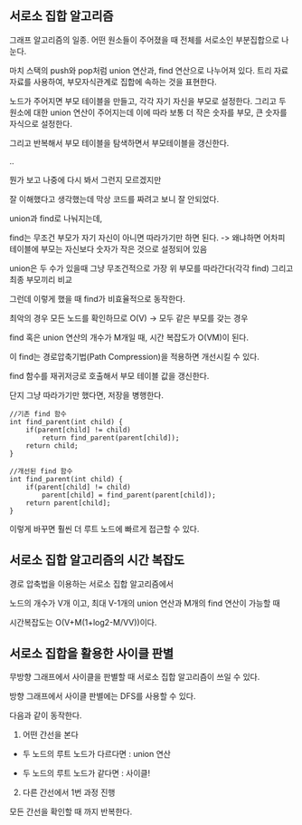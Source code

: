 ## 서로소 집합 알고리즘

그래프 알고리즘의 일종.
어떤 원소들이 주어졌을 때 전체를 서로소인 부분집합으로 나눈다. 

마치 스택의 push와 pop처럼 union 연산과, find 연산으로 나누어져 있다.
트리 자료자료를 사용하여, 부모자식관계로 집합에 속하는 것을 표현한다.

노드가 주어지면 부모 테이블을 만들고, 각각 자기 자신을 부모로 설정한다.
그리고 두 원소에 대한 union 연산이 주어지는데 
이에 따라 보통 더 작은 숫자를 부모, 큰 숫자를 자식으로 설정한다.

그리고 반복해서 부모 테이블을 탐색하면서 부모테이블을 갱신한다. 

..

뭔가 보고 나중에 다시 봐서 그런지 모르겠지만

잘 이해했다고 생각했는데 막상 코드를 짜려고 보니 잘 안되었다.

union과 find로 나눠지는데,

find는 무조건 부모가 자기 자신이 아니면 따라가기만 하면 된다. -> 왜냐하면 어차피 테이블에 부모는 자신보다 숫자가 작은 것으로 설정되어 있음

union은 두 수가 있을때 그냥 무조건적으로 가장 위 부모를 따라간다(각각 find) 그리고 최종 부모끼리 비교


그런데 이렇게 했을 때 find가 비효율적으로 동작한다.

최악의 경우 모든 노드를 확인하므로 O(V) -> 모두 같은 부모를 갖는 경우


find 혹은 union 연산의 개수가 M개일 때, 시간 복잡도가 O(VM)이 된다.

이 find는 경로압축기법(Path Compression)을 적용하면 개선시킬 수 있다.


find 함수를 재귀저긍로 호출해서 부모 테이블 값을 갱신한다.

단지 그냥 따라가기만 했다면, 저장을 병행한다.

~~~
//기존 find 함수
int find_parent(int child) {
    if(parent[child] != child)
        return find_parent(parent[child]);
    return child;
}

//개선된 find 함수
int find_parent(int child) {
    if(parent[child] != child)
        parent[child] = find_parent(parent[child]);
    return parent[child];
}
~~~

이렇게 바꾸면 훨씬 더 루트 노드에 빠르게 접근할 수 있다.

## 서로소 집합 알고리즘의 시간 복잡도

경로 압축법을 이용하는 서로소 집합 알고리즘에서

노드의 개수가 V개 이고, 최대 V-1개의 union 연산과 M개의 find 연산이 가능할 때

시간복잡도는 O(V+M(1+log2-M/VV))이다.


## 서로소 집합을 활용한 사이클 판별


무방향 그래프에서 사이클을 판별할 때 서로소 집합 알고리즘이 쓰일 수 있다.

방향 그래프에서 사이클 판별에는 DFS를 사용할 수 있다.


다음과 같이 동작한다.


1. 어떤 간선을 본다

- 두 노드의 루트 노드가 다르다면 : union 연산

- 두 노드의 루트 노드가 같다면 : 사이클!

2. 다른 간선에서 1번 과정 진행


모든 간선을 확인할 때 까지 반복한다.